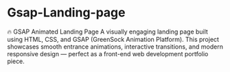 # Gsap-Landing-page
🔥 GSAP Animated Landing Page A visually engaging landing page built using HTML, CSS, and GSAP (GreenSock Animation Platform). This project showcases smooth entrance animations, interactive transitions, and modern responsive design — perfect as a front-end web development portfolio piece.
